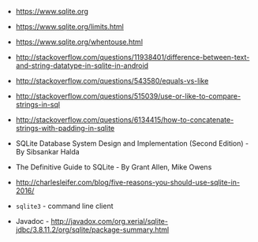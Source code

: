 - https://www.sqlite.org
- https://www.sqlite.org/limits.html
- https://www.sqlite.org/whentouse.html
- http://stackoverflow.com/questions/11938401/difference-between-text-and-string-datatype-in-sqlite-in-android
- http://stackoverflow.com/questions/543580/equals-vs-like
- http://stackoverflow.com/questions/515039/use-or-like-to-compare-strings-in-sql
- http://stackoverflow.com/questions/6134415/how-to-concatenate-strings-with-padding-in-sqlite
- SQLite Database System Design and Implementation (Second Edition) - By Sibsankar Halda
- The Definitive Guide to SQLite - By Grant Allen, Mike Owens
- http://charlesleifer.com/blog/five-reasons-you-should-use-sqlite-in-2016/

- `sqlite3` - command line client
- Javadoc - http://javadox.com/org.xerial/sqlite-jdbc/3.8.11.2/org/sqlite/package-summary.html
